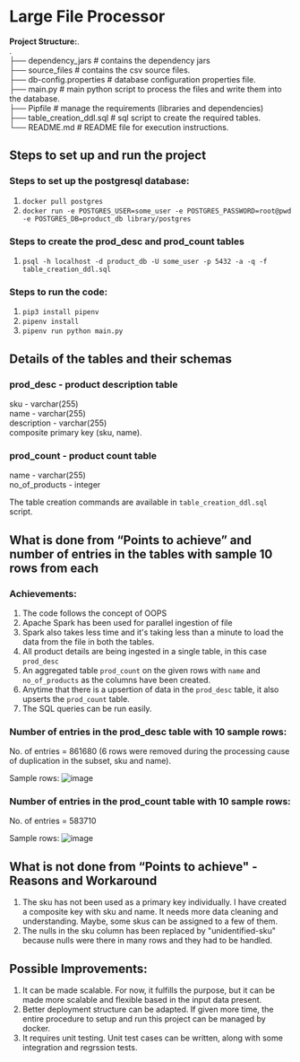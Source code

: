 # Large File Processor

<b>Project Structure:</b>.  
 .    
    ├── dependency_jars                     # contains the dependency jars        
    ├── source_files                        # contains the csv source files.     
    ├── db-config.properties                # database configuration properties file.   
    ├── main.py                             # main python script to process the files and write them into the database.   
    ├── Pipfile                             # manage the requirements (libraries and dependencies)    
    ├── table_creation_ddl.sql              # sql script to create the required tables.   
    └── README.md                           # README file for execution instructions.   

## Steps to set up and run the project

### Steps to set up the postgresql database:
1. `docker pull postgres`
2. `docker run -e POSTGRES_USER=some_user -e POSTGRES_PASSWORD=root@pwd -e POSTGRES_DB=product_db library/postgres`

### Steps to create the prod_desc and prod_count tables
1. `psql -h localhost -d product_db -U some_user -p 5432 -a -q -f table_creation_ddl.sql`

### Steps to run the code:
1. `pip3 install pipenv`
2. `pipenv install`
3. `pipenv run python main.py`

## Details of the tables and their schemas

### prod_desc - product description table
sku - varchar(255)  
name - varchar(255)  
description - varchar(255)   
composite primary key (sku, name).  

### prod_count - product count table
name - varchar(255)  
no_of_products - integer

The table creation commands are available in `table_creation_ddl.sql` script.

## What is done from “Points to achieve” and number of entries in the tables with sample 10 rows from each
### Achievements:
1. The code follows the concept of OOPS
2. Apache Spark has been used for parallel ingestion of file
3. Spark also takes less time and it's taking less than a minute to load the data from the file in both the tables.
4. All product details are being ingested in a single table, in this case `prod_desc`
5. An aggregated table `prod_count` on the given rows with `name` and `no_of_products` as the columns have been created.
6. Anytime that there is a upsertion of data in the `prod_desc` table, it also upserts the `prod_count` table.
7. The SQL queries can be run easily.

### Number of entries in the prod_desc table with 10 sample rows:
No. of entries = 861680 (6 rows were removed during the processing cause of duplication in the subset, sku and name).  

Sample rows:
![image](https://user-images.githubusercontent.com/27270128/112167198-46354f00-8c16-11eb-8daa-92c35ff16c5f.png)

### Number of entries in the prod_count table with 10 sample rows:
No. of entries = 583710

Sample rows:
![image](https://user-images.githubusercontent.com/27270128/112167657-9f04e780-8c16-11eb-9a77-e72878d3fe2a.png)

## What is not done from “Points to achieve" -  Reasons and Workaround
1. The sku has not been used as a primary key individually. I have created a composite key with sku and name. It needs more data cleaning and understanding. Maybe, some skus can be assigned to a few of them.
2. The nulls in the sku column has been replaced by "unidentified-sku" because nulls were there in many rows and they had to be handled.

## Possible Improvements:
1. It can be made scalable. For now, it fulfills the purpose, but it can be made more scalable and flexible based in the input data present.
2. Better deployment structure can be adapted. If given more time, the entire procedure to setup and run this project can be managed by docker.
3. It requires unit testing. Unit test cases can be written, along with some integration and regrssion tests.
